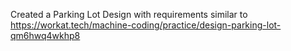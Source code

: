 Created a Parking Lot Design with requirements similar to https://workat.tech/machine-coding/practice/design-parking-lot-qm6hwq4wkhp8
